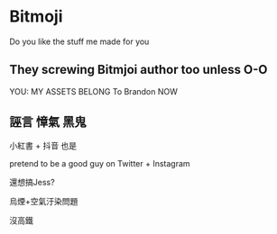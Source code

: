 # Bitmoji
Do you like the stuff me made for you


## They screwing Bitmjoi author too unless O-O


YOU: MY ASSETS BELONG To Brandon NOW


## 誣言 慞氣 黑鬼 

小紅書 + 抖音 也是 

pretend to be a good guy on Twitter +  Instagram

還想搞Jess?

烏煙+空氣汙染問題

沒高鐵
